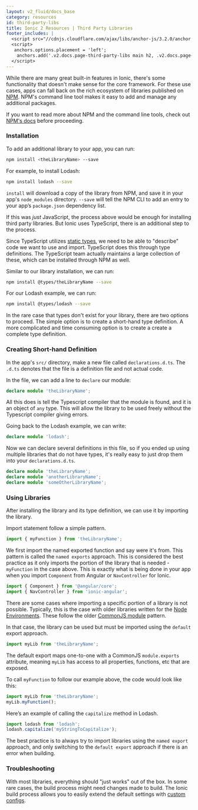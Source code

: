 ```yaml
---
layout: v2_fluid/docs_base
category: resources
id: third-party-libs
title: Ionic 2 Resources | Third Party Libraries
footer_includes: |
  <script src="//cdnjs.cloudflare.com/ajax/libs/anchor-js/3.2.0/anchor.min.js"></script>
  <script>
   anchors.options.placement = 'left';
    anchors.add('.v2.docs.page-third-party-libs main h2, .v2.docs.page-third-party-libs main h3');
  </script>
---
```



While there are many great built-in features in Ionic, there's some functionality that doesn't make sense for the core framework. For these use cases, apps can fall back on the rich ecosystem of libraries published on [NPM](https://www.npmjs.com). NPM's command line tool makes it easy to add and manage any additional packages.

If you want to read more about NPM and the command line tools, check out [NPM's docs](https://docs.npmjs.com/) before proceeding.


### Installation

To add an additional library to your app, you can run:

```bash
npm install <theLibraryName> --save
```

For example, to install Lodash:

```bash
npm install lodash --save
```

`install` will download a copy of the library from NPM, and save it in your app's `node_modules` directory.  `--save` will tell the NPM CLI to add an entry to your app’s `package.json` dependency list.

If this was _just_ JavaScript, the process above would be enough for installing third party libraries. But Ionic uses TypeScript, there is an additional step to the process.

Since TypeScript utilizes [static types](https://en.wikipedia.org/wiki/Type_system#STATIC), we need to be able to "describe" code we want to use and import. TypeScript does this through type definitions. The TypeScript team actually maintains a large collection of these, which can be installed through NPM as well.

Similar to our library installation, we can run:

```bash
npm install @types/theLibraryName --save
```

For our Lodash example, we can run:

```bash
npm install @types/lodash --save
```

In the rare case that types don't exist for your library, there are two options to proceed. The simple option is to create a short-hand type definition. A more complicated and time consuming option is to create a create a complete type definition.

### Creating Short-hand Definition

In the app's `src/` directory, make a new file called `declarations.d.ts`. The `.d.ts` denotes that the file is a definition file and not actual code.

In the file, we can add a line to `declare` our module:

```typescript
declare module 'theLibraryName';
```

All this does is tell the Typescript compiler that the module is found, and it is an object of `any` type. This will allow the library to be used freely without the Typescript compiler giving errors.

Going back to the Lodash example, we can write:

```typescript
declare module 'lodash';
```

Now we can declare several definitions in this file, so if you ended up using multiple libraries that do not have types, it's really easy to just drop them into your `declarations.d.ts`.

```typescript
declare module 'theLibraryName';
declare module 'anotherLibraryName';
declare module 'someOtherLibraryName';
```

### Using Libraries

After installing the library and its type definition, we can use it by importing the library.

Import statement follow a simple pattern.

```typescript
import { myFunction } from 'theLibraryName';
```

We first import the named exported function and say were it's from. This pattern is called the `named exports` approach. This is considered the best practice as it only imports the portion of the library that is needed - `myFunction` in the case above. This is exactly what is being done in your app when you import `Component` from Angular or `NavController` for Ionic.

```typescript
import { Component } from '@angular/core';
import { NavController } from 'ionic-angular';
```

There are some cases where importing a specific portion of a library is not possible. Typically, this is the case with older libraries written for the [Node Environments](https://nodejs.org/en/). These follow the older [CommonJS module](https://nodejs.org/docs/latest/api/modules.html) pattern.

In that case, the library can be used but must be imported using the `default` export approach.

```typescript
import myLib from 'theLibraryName';
```

The default export maps one-to-one with a CommonJS `module.exports` attribute, meaning `myLib` has access to all properties, functions, etc that are exposed.

To call `myFunction` to follow our example above, the code would look like this:

```typescript
import myLib from 'theLibraryName';
myLib.myFunction();
```

Here’s an example of calling the `capitalize` method in Lodash.

```typescript
import lodash from 'lodash';
lodash.capitalize('myStringToCapitalize');
```

The best practice is to always try to import libraries using the `named export` approach, and only switching to the `default export` approach if there is an error when building.

### Troubleshooting

With most libraries, everything should "just works" out of the box. In some rare cases, the build process might need changes made to build. The Ionic build process allows you to easily extend the default settings with [custom configs](https://github.com/driftyco/ionic-app-scripts#custom-config-files).

